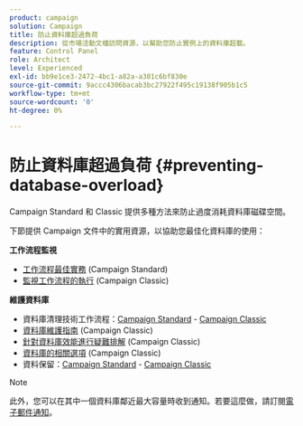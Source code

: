 ```yaml
---
product: campaign
solution: Campaign
title: 防止資料庫超過負荷
description: 從市場活動文檔訪問資源，以幫助您防止實例上的資料庫超載。
feature: Control Panel
role: Architect
level: Experienced
exl-id: bb9e1ce3-2472-4bc1-a82a-a301c6bf830e
source-git-commit: 9accc4306bacab3bc27922f495c19138f905b1c5
workflow-type: tm+mt
source-wordcount: '0'
ht-degree: 0%

---
```


# 防止資料庫超過負荷 {#preventing-database-overload}

Campaign Standard 和 Classic 提供多種方法來防止過度消耗資料庫磁碟空間。

下節提供 Campaign 文件中的實用資源，以協助您最佳化資料庫的使用：

**工作流程監視**

* [工作流程最佳實務](https://experienceleague.adobe.com/docs/campaign-standard/using/managing-processes-and-data/workflow-general-operation/best-practices-workflows.html?lang=zh-Hant) (Campaign Standard)
* [監視工作流程的執行](https://experienceleague.adobe.com/docs/campaign-classic/using/automating-with-workflows/monitoring-workflows/monitoring-workflow-execution.html?lang=zh-Hant) (Campaign Classic)

**維護資料庫**

* 資料庫清理技術工作流程：[Campaign Standard](https://experienceleague.adobe.com/docs/campaign-standard/using/administrating/application-settings/technical-workflows.html?lang=zh-Hant#list-of-technical-workflows) - [Campaign Classic](https://experienceleague.adobe.com/docs/campaign-classic/using/monitoring-campaign-classic/data-processing/database-cleanup-workflow.html?lang=zh-Hant)
* [資料庫維護指南](https://experienceleague.adobe.com/docs/campaign-classic/using/monitoring-campaign-classic/database-maintenance/recommendations.html?lang=zh-Hant) (Campaign Classic)
* [針對資料庫效能進行疑難排解](https://experienceleague.adobe.com/docs/campaign-classic/using/monitoring-campaign-classic/troubleshooting-toc/database-issues-toc/database-performances.html?lang=zh-Hant) (Campaign Classic)
* [資料庫的相關選項](https://experienceleague.adobe.com/docs/campaign-classic/using/installing-campaign-classic/appendices/configuring-campaign-options.html?lang=zh-Hant#database) (Campaign Classic)
* 資料保留：[Campaign Standard](https://experienceleague.adobe.com/docs/campaign-standard/using/administrating/application-settings/data-retention.html?lang=zh-Hant) - [Campaign Classic](https://experienceleague.adobe.com/docs/campaign-classic/using/configuring-campaign-classic/data-model/data-model-best-practices.html?lang=zh-Hant#data-retention)

>[!NOTE]
>
>此外，您可以在其中一個資料庫鄰近最大容量時收到通知。若要這麼做，請訂閱[電子郵件通知](../../performance-monitoring/using/email-alerting.md)。
